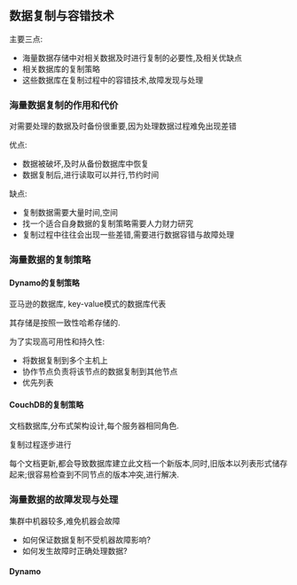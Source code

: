 ## 数据复制与容错技术
主要三点:
- 海量数据存储中对相关数据及时进行复制的必要性,及相关优缺点
- 相关数据库的复制策略
- 这些数据库在复制过程中的容错技术,故障发现与处理

### 海量数据复制的作用和代价
对需要处理的数据及时备份很重要,因为处理数据过程难免出现差错

优点:
- 数据被破坏,及时从备份数据库中恢复
- 数据复制后,进行读取可以并行,节约时间

缺点:
- 复制数据需要大量时间,空间
- 找一个适合自身数据的复制策略需要人力财力研究
- 复制过程中往往会出现一些差错,需要进行数据容错与故障处理

### 海量数据的复制策略
#### Dynamo的复制策略
亚马逊的数据库, key-value模式的数据库代表

其存储是按照一致性哈希存储的.

为了实现高可用性和持久性:
- 将数据复制到多个主机上
- 协作节点负责将该节点的数据复制到其他节点
- 优先列表

#### CouchDB的复制策略
文档数据库,分布式架构设计,每个服务器相同角色.

复制过程逐步进行

每个文档更新,都会导致数据库建立此文档一个新版本,同时,旧版本以列表形式储存起来;很容易检查到不同节点的版本冲突,进行解决.

### 海量数据的故障发现与处理
集群中机器较多,难免机器会故障
- 如何保证数据复制不受机器故障影响?
- 如何发生故障时正确处理数据?

#### Dynamo
